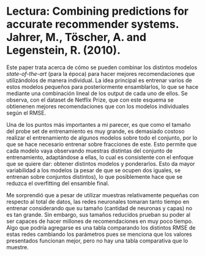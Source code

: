# Lectura: Combining predictions for accurate recommender systems. Jahrer, M., Töscher, A. and Legenstein, R. (2010).

Este paper trata acerca de cómo se pueden combinar los distintos modelos *state-of-the-art* (para la época) para hacer mejores recomendaciones que utilizándolos de manera individual. La idea principal es entrenar varios de estos modelos pequeños para posteriormente ensamblarlos, lo que se hace mediante una combinación lineal de los output de cada uno de ellos. Se observa, con el dataset de Netflix Prize, que con este esquema se obtienenen mejores recomendaciones que con los modelos individuales según el RMSE. 

Una de los puntos más importantes a mi parecer, es que como el tamaño del probe set de entrenamiento es muy grande, es demasiado costoso realizar el entrenamiento de algunos modelos sobre todo el conjunto, por lo que se hace necesario entrenar sobre fracciones de este. Esto permite que cada modelo vaya observando muestras distintas del conjunto de entrenamiento, adaptándose a ellas, lo cual es consistente con el enfoque que se quiere dar: obtener distintos modelos y ponderarlos. Esto da mayor variabilidad a los modelos (a pesar de que se ocupen dos iguales, se entrenan sobre conjuntos distintos), lo que posiblemente hace que se reduzca el overfitting del ensamble final.  

Me sorprendió que a pesar de utilizar muestras relativamente pequeñas con respecto al total de datos, las redes neuronales tomaran tanto tiempo en entrenar considerando que su tamaño (cantidad de neuronas y capas) no es tan grande. Sin embargo, sus tamaños reducidos prueban su poder al ser capaces de hacer millones de recomendaciones en muy poco tiempo. Algo que podría agregarse es una tabla comparando los distintos RMSE de estas redes cambiando los parámetros pues se menciona que los valores presentados funcionan mejor, pero no hay una tabla comparativa que lo muestre.


